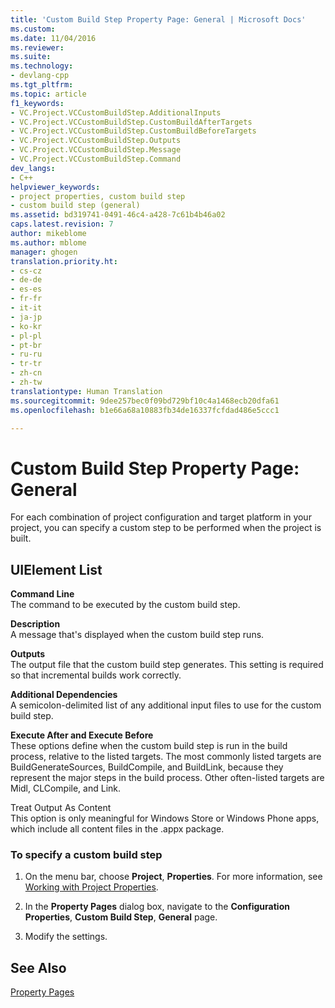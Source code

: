 ```yaml
---
title: 'Custom Build Step Property Page: General | Microsoft Docs'
ms.custom: 
ms.date: 11/04/2016
ms.reviewer: 
ms.suite: 
ms.technology:
- devlang-cpp
ms.tgt_pltfrm: 
ms.topic: article
f1_keywords:
- VC.Project.VCCustomBuildStep.AdditionalInputs
- VC.Project.VCCustomBuildStep.CustomBuildAfterTargets
- VC.Project.VCCustomBuildStep.CustomBuildBeforeTargets
- VC.Project.VCCustomBuildStep.Outputs
- VC.Project.VCCustomBuildStep.Message
- VC.Project.VCCustomBuildStep.Command
dev_langs:
- C++
helpviewer_keywords:
- project properties, custom build step
- custom build step (general)
ms.assetid: bd319741-0491-46c4-a428-7c61b4b46a02
caps.latest.revision: 7
author: mikeblome
ms.author: mblome
manager: ghogen
translation.priority.ht:
- cs-cz
- de-de
- es-es
- fr-fr
- it-it
- ja-jp
- ko-kr
- pl-pl
- pt-br
- ru-ru
- tr-tr
- zh-cn
- zh-tw
translationtype: Human Translation
ms.sourcegitcommit: 9dee257bec0f09bd729bf10c4a1468ecb20dfa61
ms.openlocfilehash: b1e66a68a10883fb34de16337fcfdad486e5ccc1

---
```

# Custom Build Step Property Page: General
For each combination of project configuration and target platform in your project, you can specify a custom step to be performed when the project is built.  
  
## UIElement List  
 **Command Line**  
 The command to be executed by the custom build step.  
  
 **Description**  
 A message that's displayed when the custom build step runs.  
  
 **Outputs**  
 The output file that the custom build step generates. This setting is required so that incremental builds work correctly.  
  
 **Additional Dependencies**  
 A semicolon-delimited list of any additional input files to use for the custom build step.  
  
 **Execute After and Execute Before**  
 These options define when the custom build step is run in the build process, relative to the listed targets. The most commonly listed targets are BuildGenerateSources, BuildCompile, and BuildLink, because they represent the major steps in the build process. Other often-listed targets are Midl, CLCompile, and Link.  
  
 Treat Output As Content  
 This option is only meaningful for Windows Store or Windows Phone apps, which include all content files in the .appx package.  
  
### To specify a custom build step  
  
1.  On the menu bar, choose **Project**, **Properties**. For more information, see [Working with Project Properties](../ide/working-with-project-properties.md).  
  
2.  In the **Property Pages** dialog box, navigate to the **Configuration Properties**, **Custom Build Step**, **General** page.  
  
3.  Modify the settings.  
  
## See Also  
 [Property Pages](../ide/property-pages-visual-cpp.md)


<!--HONumber=Jan17_HO1-->


